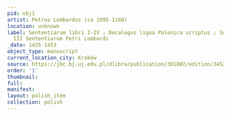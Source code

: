 ```yaml
---
pid: obj1
artist: Petrus Lombardus (ca 1095-1160)
location: unknown
label: Sententiarum libri I-IV ; Decalogus ligua Polonica scriptus ; Super librum
  III Sententiarum Petri Lombardi
_date: 1425-1453
object_type: manuscript
current_location_city: Kraków
source: https://jbc.bj.uj.edu.pl/dlibra/publication/361802/edition/345201/content
order: '1'
thumbnail: 
full: 
manifest: 
layout: polish_item
collection: polish
---
```

